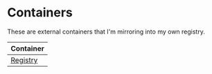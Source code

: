 # Containers

These are external containers that I'm mirroring into my own registry.

| Container              |
|------------------------|
| [Registry](./registry) |
